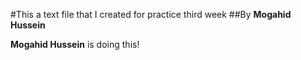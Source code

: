 #This a text file that I created for practice third week
##By **Mogahid Hussein**

**Mogahid Hussein** is doing this!